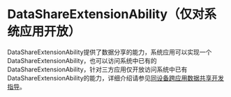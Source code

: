 # DataShareExtensionAbility（仅对系统应用开放）


DataShareExtensionAbility提供了数据分享的能力，系统应用可以实现一个DataShareExtensionAbility，也可以访问系统中已有的DataShareExtensionAbility，针对三方应用仅开放访问系统中已有DataShareExtensionAbility的能力，详细介绍请参见[同设备跨应用数据共享开发指导](../database/share-device-data-across-apps-overview.md)。

